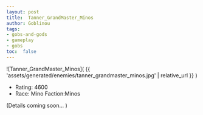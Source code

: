 ```yaml
---
layout: post
title:  Tanner_GrandMaster_Minos
author: Goblinou
tags:
- gobs-and-gods
- gameplay
- gobs
toc:  false
---
```


![Tanner_GrandMaster_Minos]( {{ 'assets/generated/enemies/tanner_grandmaster_minos.jpg' | relative_url }} )
- Rating: 4600
- Race: Mino  Faction:Minos

(Details coming soon... )